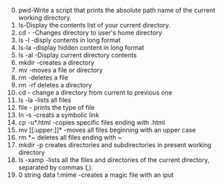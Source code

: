 0. pwd-Write a script that prints the absolute path name of the current working directory.
1. ls-Display the contents list of your current directory.
2. cd - -Changes directory to user's home directory
3. ls -l -disply contents in long format
4. ls-la -display hidden content in long format
5. ls -al -Display current directory contents
6. mkdir -creates a directory
7. mv -moves a file or directory 
8. rm -deletes a file
9. rm -rf deletes a directory
10. cd -  change a directory from current to previous one
11. ls -la -lists all files 
12. file - prints the type of file
13. ln -s -creats a symbolic link
14. cp -u*.html -copies specific files ending with .html
15. mv [[:upper:]]*  -moves all files beginning with an upper case
16. rm *~ deletes all files ending with ~
17. mkdir -p creates directories and subdirectories in present working directory
18. ls -xamp -lists all the files and directories of the current directory, separated by commas (,).
19. 0 string <string name>  <name of file> data
    !:mime <name of file>  -creates a magic file with an iput
